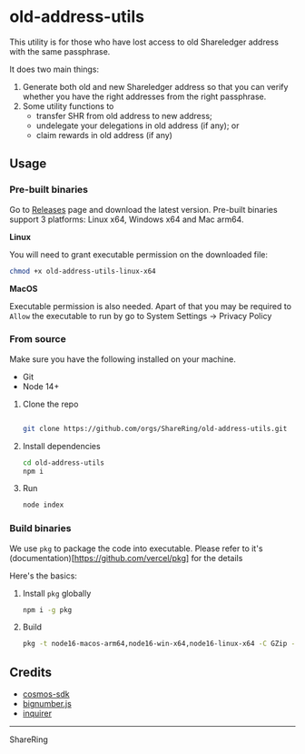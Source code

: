 # old-address-utils

This utility is for those who have lost access to old Shareledger address with the same passphrase.

It does two main things:

1. Generate both old and new Shareledger address so that you can verify whether you have the right addresses from the right passphrase.
2. Some utility functions to 
    - transfer SHR from old address to new address;
    - undelegate your delegations in old address (if any); or
    - claim rewards in old address (if any)

## Usage

### Pre-built binaries

Go to [Releases](https://github.com/ShareRing/old-address-utils/releases) page and download the latest version. Pre-built binaries support 3 platforms: Linux x64, Windows x64 and Mac arm64.

**Linux**

You will need to grant executable permission on the downloaded file:

```sh
chmod +x old-address-utils-linux-x64
```

**MacOS**

Executable permission is also needed. Apart of that you may be required to `Allow` the executable to run by go to System Settings -> Privacy Policy


### From source

Make sure you have the following installed on your machine.

- Git
- Node 14+

1. Clone the repo


    ```sh

    git clone https://github.com/orgs/ShareRing/old-address-utils.git

    ```

2. Install dependencies

    ```sh
    cd old-address-utils
    npm i
    ```

3. Run

    ```sh
    node index
    ```

### Build binaries

We use `pkg` to package the code into executable. Please refer to it's (documentation)[https://github.com/vercel/pkg] for the details

Here's the basics:

1. Install `pkg` globally

    ```sh
    npm i -g pkg
    ```

2. Build

    ```sh
    pkg -t node16-macos-arm64,node16-win-x64,node16-linux-x64 -C GZip -o old-address-utils index.js
    ```

## Credits

- [cosmos-sdk](https://github.com/cosmos/cosmos-sdk)
- [bignumber.js](https://github.com/MikeMcl/bignumber.js)
- [inquirer](https://github.com/SBoudrias/Inquirer.js)


---
ShareRing

